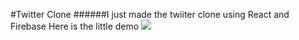 #Twitter Clone
######I just made the twiiter clone using React and Firebase
Here is the little demo 
![](twitter-clone.gif)
